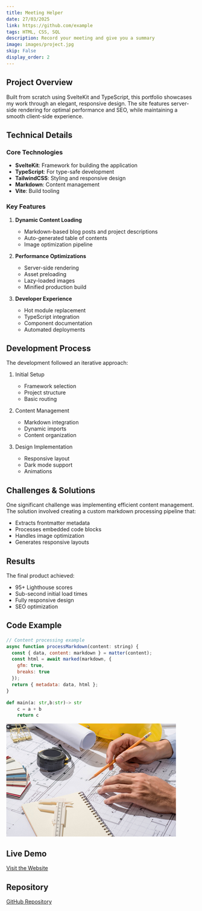 ```yaml
---
title: Meeting Helper
date: 27/03/2025
link: https://github.com/example
tags: HTML, CSS, SQL
description: Record your meeting and give you a summary
image: images/project.jpg
skip: False
display_order: 2
---
```


## Project Overview

Built from scratch using SvelteKit and TypeScript, this portfolio showcases my work through an elegant, responsive design. The site features server-side rendering for optimal performance and SEO, while maintaining a smooth client-side experience.

## Technical Details

### Core Technologies

- **SvelteKit**: Framework for building the application
- **TypeScript**: For type-safe development
- **TailwindCSS**: Styling and responsive design
- **Markdown**: Content management
- **Vite**: Build tooling

### Key Features

1. **Dynamic Content Loading**

   - Markdown-based blog posts and project descriptions
   - Auto-generated table of contents
   - Image optimization pipeline

2. **Performance Optimizations**

   - Server-side rendering
   - Asset preloading
   - Lazy-loaded images
   - Minified production build

3. **Developer Experience**
   - Hot module replacement
   - TypeScript integration
   - Component documentation
   - Automated deployments

## Development Process

The development followed an iterative approach:

1. Initial Setup

   - Framework selection
   - Project structure
   - Basic routing

2. Content Management

   - Markdown integration
   - Dynamic imports
   - Content organization

3. Design Implementation
   - Responsive layout
   - Dark mode support
   - Animations

## Challenges & Solutions

One significant challenge was implementing efficient content management. The solution involved creating a custom markdown processing pipeline that:

- Extracts frontmatter metadata
- Processes embedded code blocks
- Handles image optimization
- Generates responsive layouts

## Results

The final product achieved:

- 95+ Lighthouse scores
- Sub-second initial load times
- Fully responsive design
- SEO optimization

## Code Example

```javascript
// Content processing example
async function processMarkdown(content: string) {
  const { data, content: markdown } = matter(content);
  const html = await marked(markdown, {
    gfm: true,
    breaks: true
  });
  return { metadata: data, html };
}
```

```python
def main(a: str,b:str)-> str
    c = a + b
    return c
```

![Alt text](images/project.jpg)

## Live Demo

[Visit the Website](https://yourportfolio.com)

## Repository

[GitHub Repository](https://github.com/yourusername/portfolio)
